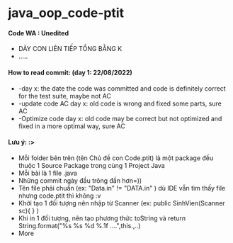 # java_oop_code-ptit
<h4>Code WA : Unedited </h4>
<ul> 
<li> DÃY CON LIÊN TIẾP TỔNG BẰNG K</li>
<li> .....</li>
</ul> 

<h4>How to read commit: (day 1: 22/08/2022)</h4>
<ul> 
<li>-day x: the date the code was committed and code is definitely correct for the test suite, maybe not AC</li>
<li>-update code AC day x: old code is wrong and fixed some parts, sure AC</li>
<li>-Optimize code day x: old code may be correct but not optimized and fixed in a more optimal way, sure AC</li>
</ul>

<h4>Lưu ý: :></h4>
<ul> 
<li> Mỗi folder bên trên (tên Chủ đề con Code.ptit) là một package đều thuộc 1 Source Package trong cùng 1 Project Java</li>
<li> Mỗi bài là 1 file .java </li>
<li> Những commit ngày đầu trông đần hơn=))</li>
<li> Tên file phải chuẩn (ex: "Data.in" != "DATA.in" ) dù IDE vẫn tìm thấy file nhưng code.ptit thì không :v</li>
<li> Khởi tạo 1 đối tượng nên nhập từ Scanner (ex: public SinhVien(Scanner sc){ } )</li>
<li> Khi in 1 đối tượng, nên tạo phương thức toString và return String.format("%s %s %d %.1f ....",this.,..)</li>
<li> More</li>
</ul>